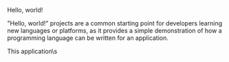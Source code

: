 Hello, world!

"Hello, world!" projects are a common starting point for developers learning new languages or platforms, as it provides a simple demonstration of how a programming language can be written for an application.

This application\s
